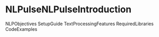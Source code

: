 # NLPulseNLPulseIntroduction
NLPObjectives
SetupGuide
TextProcessingFeatures
RequiredLibraries
CodeExamples
